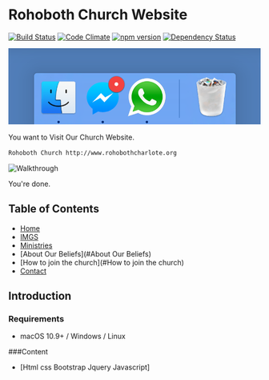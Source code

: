 # Rohoboth Church Website

[![Build Status](https://travis-ci.org/jiahaog/nativefier.svg?branch=development)](https://travis-ci.org/jiahaog/nativefier)
[![Code Climate](https://codeclimate.com/github/jiahaog/nativefier/badges/gpa.svg)](https://codeclimate.com/github/jiahaog/nativefier)
[![npm version](https://badge.fury.io/js/nativefier.svg)](https://www.npmjs.com/package/nativefier)
[![Dependency Status](https://david-dm.org/jiahaog/nativefier.svg)](https://david-dm.org/jiahaog/nativefier)

![Dock](screenshots/dock.png)

You want to Visit Our Church Website.

```bash
Rohoboth Church http://www.rohobothcharlote.org
```

![Walkthrough](screenshot/screenshot.jpg)

You're done.

## Table of Contents

  - [Home](#home)
  - [IMGS](#IMGS)
  - [Ministries](#Ministries)
  - [About Our Beliefs](#About Our Beliefs)
  - [How to join the church](#How to join the church)
  - [Contact](#Contact)
  

## Introduction


### Requirements
- macOS 10.9+ / Windows / Linux

###Content
- [Html css Bootstrap Jquery Javascript] 

